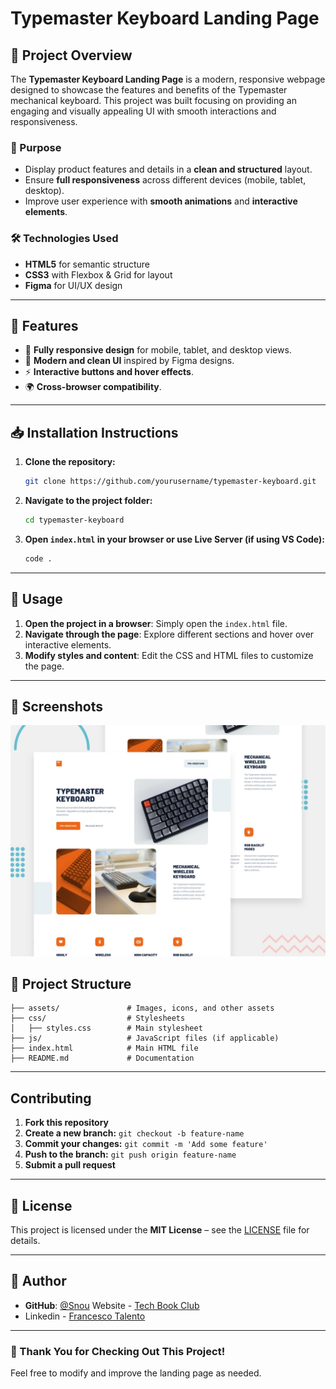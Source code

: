 # Typemaster Keyboard Landing Page


## 📌 Project Overview

The **Typemaster Keyboard Landing Page** is a modern, responsive webpage designed to showcase the features and benefits of the Typemaster mechanical keyboard. This project was built focusing on providing an engaging and visually appealing UI with smooth interactions and responsiveness.

### 🎯 Purpose
- Display product features and details in a **clean and structured** layout.
- Ensure **full responsiveness** across different devices (mobile, tablet, desktop).
- Improve user experience with **smooth animations** and **interactive elements**.

### 🛠 Technologies Used
- **HTML5** for semantic structure
- **CSS3** with Flexbox & Grid for layout
- **Figma** for UI/UX design

---

## 🚀 Features
- 📱 **Fully responsive design** for mobile, tablet, and desktop views.
- 🎨 **Modern and clean UI** inspired by Figma designs.
- ⚡ **Interactive buttons and hover effects**.
- 🌍 **Cross-browser compatibility**.

---

## 📥 Installation Instructions

1. **Clone the repository:**
   ```sh
   git clone https://github.com/yourusername/typemaster-keyboard.git
   ```
2. **Navigate to the project folder:**
   ```sh
   cd typemaster-keyboard
   ```
3. **Open `index.html` in your browser or use Live Server (if using VS Code):**
   ```sh
   code .
   ```

---

## 📌 Usage

1. **Open the project in a browser**: Simply open the `index.html` file.
2. **Navigate through the page**: Explore different sections and hover over interactive elements.
3. **Modify styles and content**: Edit the CSS and HTML files to customize the page.

---

## 📸 Screenshots

![](/preview.jpg)

## 📁 Project Structure
```
├── assets/               # Images, icons, and other assets
├── css/                  # Stylesheets
│   ├── styles.css        # Main stylesheet
├── js/                   # JavaScript files (if applicable)
├── index.html            # Main HTML file
├── README.md             # Documentation
```

---

## Contributing



1. **Fork this repository**
2. **Create a new branch:** `git checkout -b feature-name`
3. **Commit your changes:** `git commit -m 'Add some feature'`
4. **Push to the branch:** `git push origin feature-name`
5. **Submit a pull request** 

---

## 📜 License

This project is licensed under the **MIT License** – see the [LICENSE](LICENSE) file for details.

---

## 👤 Author

- **GitHub**: [@Snou](https://github.com/FrancescoTalento)
 Website - [Tech Book Club](https://francescotalento.github.io/typemaster-LandingPage/)
- Linkedin - [Francesco Talento](https://www.linkedin.com/in/francesco-talento-a56b5b28b?utm_source=share&utm_campaign=share_via&utm_content=profile&utm_medium=ios_app)
---

### 🎉 Thank You for Checking Out This Project!
Feel free to modify and improve the landing page as needed.
